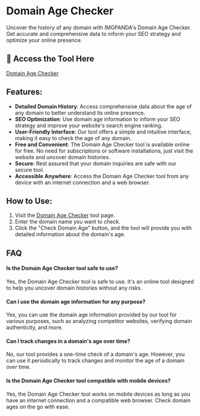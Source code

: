 # Domain Age Checker

Uncover the history of any domain with IMGPANDA's Domain Age Checker. Get accurate and comprehensive data to inform your SEO strategy and optimize your online presence.

## 🔗 Access the Tool Here
[Domain Age Checker](https://imgpanda.com/domain-age-checker/)

## Features:

- **Detailed Domain History**: Access comprehensive data about the age of any domain to better understand its online presence.
- **SEO Optimization**: Use domain age information to inform your SEO strategy and improve your website's search engine ranking.
- **User-Friendly Interface**: Our tool offers a simple and intuitive interface, making it easy to check the age of any domain.
- **Free and Convenient**: The Domain Age Checker tool is available online for free. No need for subscriptions or software installations, just visit the website and uncover domain histories.
- **Secure**: Rest assured that your domain inquiries are safe with our secure tool.
- **Accessible Anywhere**: Access the Domain Age Checker tool from any device with an internet connection and a web browser.

## How to Use:

1. Visit the [Domain Age Checker](https://imgpanda.com/domain-age-checker/) tool page.
2. Enter the domain name you want to check.
3. Click the "Check Domain Age" button, and the tool will provide you with detailed information about the domain's age.

## FAQ

#### Is the Domain Age Checker tool safe to use?

Yes, the Domain Age Checker tool is safe to use. It's an online tool designed to help you uncover domain histories without any risks.

#### Can I use the domain age information for any purpose?

Yes, you can use the domain age information provided by our tool for various purposes, such as analyzing competitor websites, verifying domain authenticity, and more.

#### Can I track changes in a domain's age over time?

No, our tool provides a one-time check of a domain's age. However, you can use it periodically to track changes and monitor the age of a domain over time.

#### Is the Domain Age Checker tool compatible with mobile devices?

Yes, the Domain Age Checker tool works on mobile devices as long as you have an internet connection and a compatible web browser. Check domain ages on the go with ease.
